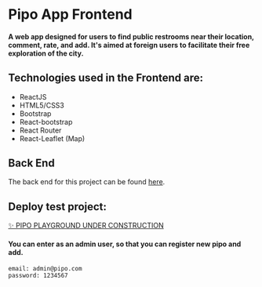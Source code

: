 # Pipo App Frontend

#### A web app designed for users to find public restrooms near their location, comment, rate, and add. It's aimed at foreign users to facilitate their free exploration of the city. 

## Technologies used in the Frontend are: 
- ReactJS
- HTML5/CSS3
- Bootstrap
- React-bootstrap
- React Router
- React-Leaflet (Map)

## Back End
The back end for this project can be found [here](https://github.com/nguzm4n/pipo-app-backend.git).

## Deploy test project:
[✨ PIPO PLAYGROUND UNDER CONSTRUCTION](https://pipo-app-frontend.onrender.com/)

#### You can enter as an admin user, so that you can register new pipo and add.
```
email: admin@pipo.com
password: 1234567
```
